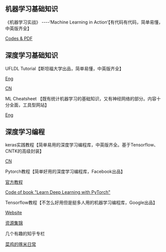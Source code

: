 ## 机器学习基础知识

《机器学习实战》 ----‘Machine Learning in Action‘【有代码有代码，简单易懂，中英版齐全】

[Codes & PDF](https://github.com/frankstar007/kNN/blob/master/%E6%9C%BA%E5%99%A8%E5%AD%A6%E4%B9%A0%E5%AE%9E%E6%88%98%EF%BC%88%E4%B8%AD%E6%96%87%E7%89%88+%E8%8B%B1%E6%96%87%E7%89%88+%E6%BA%90%E4%BB%A3%E7%A0%81%EF%BC%89/Machine%20Learning%20in%20Action.pdf)


## 深度学习基础知识

UFLDL Tutorial【斯坦福大学出品，简单易懂，中英版齐全】

[Eng](http://deeplearning.stanford.edu/wiki/index.php/UFLDL_Tutorial)

[CN](http://deeplearning.stanford.edu/wiki/index.php/UFLDL%E6%95%99%E7%A8%8B)

ML Cheatsheet 【既有统计机器学习的基础知识，又有神经网络的部分。内容十分全面，工具型网站】

[Eng](http://ml-cheatsheet.readthedocs.io/en/latest/index.html)

## 深度学习编程

keras实践教程【简单易用的深度学习编程库，中英版齐全。基于Tensorflow、CNTK的高级封装】

[CN](http://keras-cn-docs.readthedocs.io/zh_CN/latest/blog/image_classification_using_very_little_data/)

Pytorch教程【简单好用的深度学习编程库，Facebook出品】

[官方教程](http://pytorch.org/tutorials/beginner/deep_learning_60min_blitz.html)

[Code of book "Learn Deep Learning with PyTorch"](https://github.com/SherlockLiao/code-of-learn-deep-learning-with-pytorch)

Tensorflow教程【不怎么好用但是挺多人用的机器学习编程库，Google出品】

[Website](https://www.tensorflow.org/tutorials/)

[资源集锦](https://github.com/jtoy/awesome-tensorflow)

几个有趣的知乎专栏

[菜鸡的啄米日常](https://zhuanlan.zhihu.com/chicken-life)
